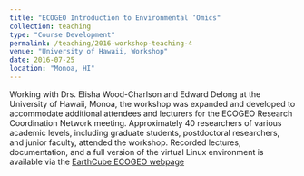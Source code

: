 ```yaml
---
title: "ECOGEO Introduction to Environmental ‘Omics"
collection: teaching
type: "Course Development"
permalink: /teaching/2016-workshop-teaching-4
venue: "University of Hawaii, Workshop"
date: 2016-07-25
location: "Monoa, HI"
---
```

Working with Drs. Elisha Wood-Charlson and Edward Delong at the University of Hawaii, Monoa, the workshop was expanded and developed to accommodate additional attendees and lecturers for the ECOGEO Research Coordination Network meeting.
Approximately 40 researchers of various academic levels, including graduate students, postdoctoral researchers, and junior faculty, attended the workshop. Recorded lectures, documentation, and a full version of the virtual Linux environment is available via the [EarthCube ECOGEO webpage](http://earthcube.org/group/ecogeo/omicsvm)
